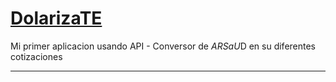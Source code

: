 # <u>DolarizaTE</u>

Mi primer aplicacion usando API - Conversor de $ARS a U$D en su diferentes cotizaciones

------------------------------------------------------------------
